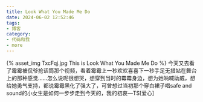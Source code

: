 ```yaml
---
title: Look What You Made Me Do
date: 2024-06-02 12:52:46
tags:
- 博客
category:
- 代码和我
- more
---
```

{% asset_img TxcFqj.jpg This is Look What You Made Me Do %}
今天又去看了霉霉被侃爷抢话筒那个视频，看着霉霉上一秒欢欢喜喜下一秒手足无措站在舞台上的那种感觉……怎么说呢很想哭，想穿到当时的霉霉身边，想为她呐喊助威，想给她勇气支持，都说霉霉黑化了强大了，可曾想过当初那个穿白裙子唱safe and sound的小女生是如何一步步走到今天的，我的初衷—TS[爱心]